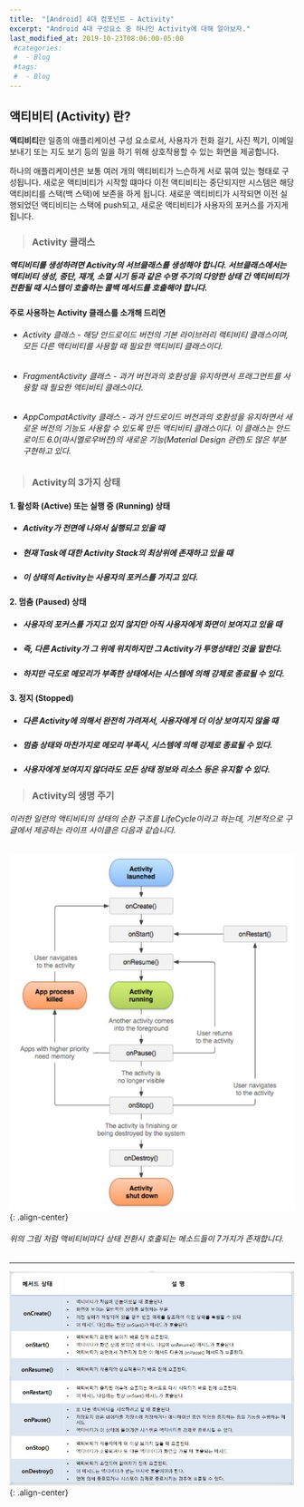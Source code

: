 ```yaml
---
title:  "[Android] 4대 컴포넌트 - Activity"
excerpt: "Android 4대 구성요소 중 하나인 Activity에 대해 알아보자."
last_modified_at: 2019-10-23T08:06:00-05:00
 #categories:
 #  - Blog
 #tags:
 #  - Blog
---
```


## 액티비티 (Activity) 란? 

**액티비티**란 일종의 애플리케이션 구성 요소로서, 사용자가 전화 걸기, 사진 찍기, 이메일 보내기 또는 지도 보기 등의 일을 하기 위해 상호작용할 수 있는 화면을 제공합니다.

하나의 애플리케이션은 보통 여러 개의 액티비티가 느슨하게 서로 묶여 있는 형태로 구성됩니다. 새로운 액티비티가 시작할 떄마다 이전 액티비티는 중단되지만 시스템은 해당 액티비티를 스택(백 스택)에 보존을 하게 됩니다. 새로운 액티비티가 시작되면 이전 실행되었던 액티비티는 스택에 push되고, 새로운 액티비티가 사용자의 포커스를 가지게 됩니다.

> ### Activity 클래스

##### 액티비티를 생성하려면 Activity의 서브클래스를 생성해야 합니다. 서브클래스에서는 액티비티 생성, 중단, 재개, 소멸 시기 등과 같은 수명 주기의 다양한 상태 간 액티비티가 전환될 때 시스템이 호출하는 콜백 메서드를 호출해야 합니다.

#### 주로 사용하는 Activity 클래스를 소개해 드리면

* ###### Activity 클래스 - 해당 안드로이드 버전의 기본 라이브러리 랙티비티 클래스이며, 모든 다른 액티비티를 사용할 때 필요한 액티비티 클래스이다.
  
* ###### FragmentActivity 클래스 - 과거 버전과의 호환성을 유지하면서 프래그먼트를 사용할 때 필요한 액티비티 클래스이다.
  
* ###### AppCompatActivity 클래스 - 과거 안드로이드 버전과의 호환성을 유지하면서 새로운 버전의 기능도 사용할 수 있도록 만든 액티비티 클래스이다. 이 클래스는 안드로이드 6.0(마시멜로우버전)의 새로운 기능(Material Design 관련)도 많은 부분 구현하고 있다.

>### Activity의 3가지 상태

#### 1. 활성화      (Active) 또는 실행 중 (Running) 상태

* ##### Activity가 **전면에 나와서 실행**되고 있을 때
* ##### 현재 Task에 대한 **Activity Stack의 최상위**에 존재하고 있을 때
* ##### 이 상태의 Activity는 **사용자의 포커스**를 가지고 있다.
#### 2. 멈춤  (Paused) 상태
* ##### 사용자의 포커스를 가지고 있지 않지만 아직 사용자에게 화면이 보여지고 있을 때
* ##### 즉, 다른 Activity가 그 위에 위치하지만 그 Activity가 투명상태인 것을 말한다.
* ##### 하지만 극도로 메모리가 부족한 상태에서는 시스템에 의해 강제로 종료될 수 있다.
#### 3. 정지      (Stopped)
* ##### 다른 Activity에 의해서 완전히 가려져서, 사용자에게 더 이상 보여지지 않을 때
* ##### 멈춤 상태와 마찬가지로 메모리 부족시, 시스템에 의해 강제로 종료될 수 있다.
* ##### 사용자에게 보여지지 않더라도 모든 상태 정보와 리소스 등은 유지할 수 있다.

>### Activity의 생명 주기

###### 이러한 일련의 액티비티의 상태의 순환 구조를 LifeCycle이라고 하는데, 기본적으로 구글에서 제공하는 라이프 사이클은 다음과 같습니다.

![이미지](/assets/images/Gactivity_lifecycle.jpg){: .align-center}

###### 위의 그림 처럼 액비티비마다 상태 전환시 호출되는 메소드들이 7가지가 존재합니다.

***

![이미지](/assets/images/activity_method.jpg){: .align-center}